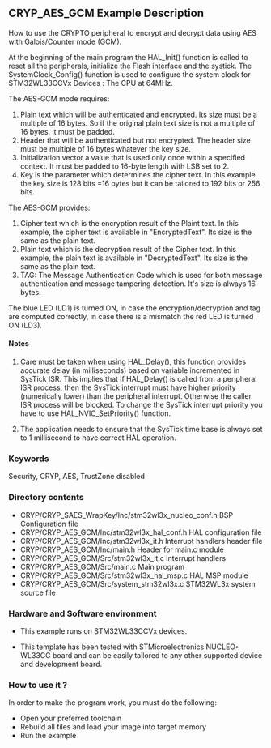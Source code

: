 ## <b>CRYP_AES_GCM Example Description</b>

How to use the CRYPTO peripheral to encrypt and decrypt data using AES with
Galois/Counter mode (GCM).

At the beginning of the main program the HAL_Init() function is called to reset
all the peripherals, initialize the Flash interface and the systick.
The SystemClock_Config() function is used to configure the system clock for STM32WL33CCVx Devices :
The CPU at 64MHz.

The AES-GCM mode requires:

1. Plain text which will be authenticated and encrypted. Its size must be a
   multiple of 16 bytes. So if the original plain text size is not a multiple
   of 16 bytes, it must be padded.
2. Header that will be authenticated but not encrypted. The header size must be
   multiple of 16 bytes whatever the key size.
3. Initialization vector a value that is used only once within a specified
   context. It must be padded to 16-byte length with LSB set to 2.
4. Key is the parameter which determines the cipher text. In this example the
   key size is 128 bits =16 bytes but it can be tailored to 192 bits or 256 bits.

The AES-GCM provides:

1. Cipher text which is the encryption result of the Plaint text. In this
   example, the cipher text is available in "EncryptedText".
   Its size is the same as the plain text.
2. Plain text which is the decryption result of the Cipher text. In this
   example, the plain text is available in "DecryptedText".
   Its size is the same as the plain text.
3. TAG: The Message Authentication Code which is used for both message
   authentication and message tampering detection. It's size is always 16 bytes.

The blue LED (LD1) is turned ON, in case the encryption/decryption and tag are
computed correctly, in case there is a mismatch the red LED is turned ON (LD3).

#### <b>Notes</b>
  1.  Care must be taken when using HAL_Delay(), this function provides accurate delay (in milliseconds)
      based on variable incremented in SysTick ISR. This implies that if HAL_Delay() is called from
      a peripheral ISR process, then the SysTick interrupt must have higher priority (numerically lower)
      than the peripheral interrupt. Otherwise the caller ISR process will be blocked.
      To change the SysTick interrupt priority you have to use HAL_NVIC_SetPriority() function.

  2.  The application needs to ensure that the SysTick time base is always set to 1 millisecond
      to have correct HAL operation.

### <b>Keywords</b>

Security, CRYP, AES, TrustZone disabled

### <b>Directory contents</b>

  - CRYP/CRYP_SAES_WrapKey/Inc/stm32wl3x_nucleo_conf.h    BSP Configuration file
  - CRYP/CRYP_AES_GCM/Inc/stm32wl3x_hal_conf.h    HAL configuration file
  - CRYP/CRYP_AES_GCM/Inc/stm32wl3x_it.h          Interrupt handlers header file
  - CRYP/CRYP_AES_GCM/Inc/main.h                  Header for main.c module
  - CRYP/CRYP_AES_GCM/Src/stm32wl3x_it.c          Interrupt handlers
  - CRYP/CRYP_AES_GCM/Src/main.c                  Main program
  - CRYP/CRYP_AES_GCM/Src/stm32wl3x_hal_msp.c     HAL MSP module
  - CRYP/CRYP_AES_GCM/Src/system_stm32wl3x.c      STM32WL3x system source file

### <b>Hardware and Software environment</b>

  - This example runs on STM32WL33CCVx devices.

  - This template has been tested with STMicroelectronics NUCLEO-WL33CC
    board and can be easily tailored to any other supported device
    and development board.

### <b>How to use it ?</b>

In order to make the program work, you must do the following:

 - Open your preferred toolchain
 - Rebuild all files and load your image into target memory
 - Run the example
 
 
